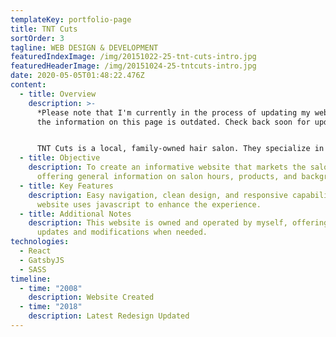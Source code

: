 ```yaml
---
templateKey: portfolio-page
title: TNT Cuts
sortOrder: 3
tagline: WEB DESIGN & DEVELOPMENT
featuredIndexImage: /img/20151022-25-tnt-cuts-intro.jpg
featuredHeaderImage: /img/20151024-25-tntcuts-intro.jpg
date: 2020-05-05T01:48:22.476Z
content:
  - title: Overview
    description: >-
      *Please note that I'm currently in the process of updating my website and
      the information on this page is outdated. Check back soon for updates!*


      TNT Cuts is a local, family-owned hair salon. They specialize in quality hair care and styling in a comfortable and relaxed atmosphere. Owner, Patti Fiscus (my mother), takes great pride in her work and will satisfy your haircare needs.
  - title: Objective
    description: To create an informative website that markets the salon, along with
      offering general information on salon hours, products, and background.
  - title: Key Features
    description: Easy navigation, clean design, and responsive capabilities. This
      website uses javascript to enhance the experience.
  - title: Additional Notes
    description: This website is owned and operated by myself, offering flexible
      updates and modifications when needed.
technologies:
  - React
  - GatsbyJS
  - SASS
timeline:
  - time: "2008"
    description: Website Created
  - time: "2018"
    description: Latest Redesign Updated
---
```

